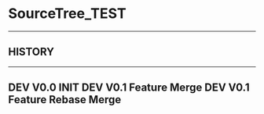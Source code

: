 # SourceTree_TEST

---
HISTORY
---
---
DEV V0.0 INIT
DEV V0.1 Feature Merge
DEV V0.1 Feature Rebase Merge
---